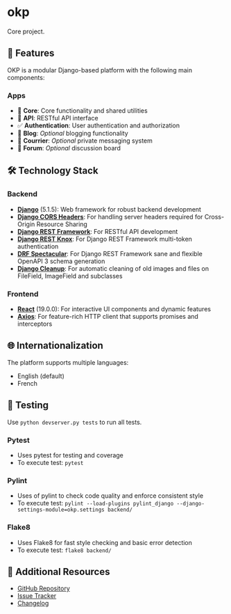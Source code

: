 # okp

Core project.

## 🌟 Features

OKP is a modular Django-based platform with the following main components:

### Apps

- 🔨 **Core**: Core functionality and shared utilities
- 🔨 **API**: RESTful API interface
- ✅ **Authentication**: User authentication and authorization
- 📌 **Blog**: _Optional_ blogging functionality
- 📌 **Courrier**: _Optional_ private messaging system
- 📌 **Forum**: _Optional_ discussion board

## 🛠️ Technology Stack

### Backend

- **[Django](https://www.djangoproject.com/)** (5.1.5): Web framework for robust backend development
- **[Django CORS Headers](https://pypi.org/project/django-cors-headers/)**: For handling server headers required for Cross-Origin Resource Sharing
- **[Django REST Framework](https://pypi.org/project/djangorestframework/)**: For RESTful API development
- **[Django REST Knox](https://pypi.org/project/django-rest-knox/)**: For Django REST Framework multi-token authentication
- **[DRF Spectacular](https://pypi.org/project/drf-spectacular/)**: For Django REST Framework sane and flexible OpenAPI 3 schema generation
- **[Django Cleanup](https://pypi.org/project/django-cleanup/)**: For automatic cleaning of old images and files on FileField, ImageField and subclasses

### Frontend

- **[React](https://react.dev/blog/2024/12/05/react-19)** (19.0.0): For interactive UI components and dynamic features
- **[Axios](https://axios-http.com/docs/intro)**: For feature-rich HTTP client that supports promises and interceptors

## 🌐 Internationalization

The platform supports multiple languages:

- English (default)
- French

## 🧪 Testing

Use `python devserver.py tests` to run all tests.

### Pytest

- Uses pytest for testing and coverage
- To execute test: `pytest`

### Pylint

- Uses of pylint to check code quality and enforce consistent style
- To execute test: `pylint --load-plugins pylint_django --django-settings-module=okp.settings backend/`

### Flake8

- Uses Flake8 for fast style checking and basic error detection
- To execute test: `flake8 backend/`

## 📖 Additional Resources

- [GitHub Repository](https://github.com/mcpronovost/okp-core)
- [Issue Tracker](https://github.com/mcpronovost/okp-core/issues)
- [Changelog](CHANGELOG.md)
